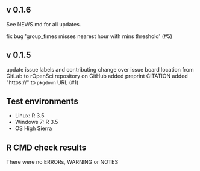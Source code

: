 ## v 0.1.6
See NEWS.md for all updates. 

fix bug 'group_times misses nearest hour with mins threshold' (#5)

## v 0.1.5
update issue labels and contributing
change over issue board location from GitLab to rOpenSci repository on GitHub
added preprint CITATION
added "https://" to `pkgdown` URL (#1)

## Test environments
* Linux: R 3.5
* Windows 7: R 3.5
* OS High Sierra

## R CMD check results

There were no ERRORs, WARNING or NOTES
